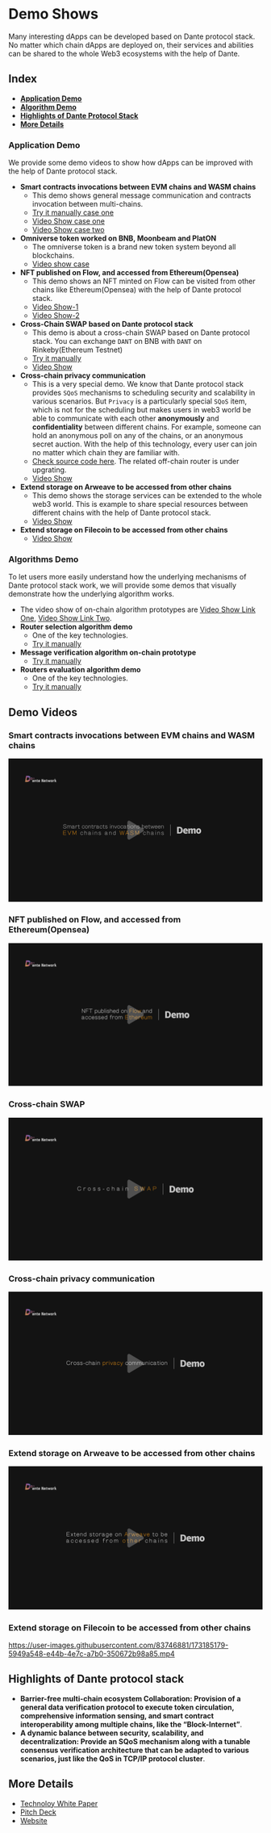 # Demo Shows

Many interesting dApps can be developed based on Dante protocol stack. No matter which chain dApps are deployed on, their services and abilities can be shared to the whole Web3 ecosystems with the help of Dante.

## Index
* **[Application Demo](#application-demo)**
* **[Algorithm Demo](#algorithms-demo)**
* **[Highlights of Dante Protocol Stack](#highlights-of-dante-protocol-stack)**
* **[More Details](#more-details)**

### Application Demo

We provide some demo videos to show how dApps can be improved with the help of Dante protocol stack.

* **Smart contracts invocations between EVM chains and WASM chains**
    * This demo shows general message communication and contracts invocation between multi-chains.
    * [Try it manually case one](https://github.com/dantenetwork/cross-chain-demo/tree/v0.2.0)
    * [Video Show case one](https://dante-network.oss-cn-hangzhou.aliyuncs.com/Prototype_Multichain_SmartContract_invocation%20.mp4)
    * [Video Show case two](#smart-contracts-invocations-between-evm-chains-and-wasm-chains)
* **Omniverse token worked on BNB, Moonbeam and PlatON**
    * The omniverse token is a brand new token system beyond all blockchains.
    * [Video show case](https://dante-network.oss-cn-hangzhou.aliyuncs.com/omniverse%20token%20show.mp4)
* **NFT published on Flow, and accessed from Ethereum(Opensea)**
    * This demo shows an NFT minted on Flow can be visited from other chains like Ethereum(Opensea) with the help of Dante protocol stack.
    * [Video Show-1](https://punstar.oss-cn-hangzhou.aliyuncs.com/PunStar%20Demo.mp4)
    * [Video Show-2](#nft-published-on-flow-and-accessed-from-ethereumopensea)
* **Cross-Chain SWAP based on Dante protocol stack**
    * This demo is about a cross-chain SWAP based on Dante protocol stack. You can exchange `DANT` on BNB with `DANT` on Rinkeby(Ethereum Testnet)
    * [Try it manually](https://demo-swap-theta.vercel.app/)
    * [Video Show](#cross-chain-swap)
* **Cross-chain privacy communication**
    * This is a very special demo. We know that Dante protocol stack provides `SQoS` mechanisms to scheduling security and scalability in various scenarios. But `Privacy` is a particularly special `SQoS` item, which is not for the scheduling but makes users in web3 world be able to communicate with each other **anonymously** and **confidentiality** between different chains. For example, someone can hold an anonymous poll on any of the chains, or an anonymous secret auction. With the help of this technology, every user can join no matter which chain they are familiar with.
    * [Check source code here](https://github.com/dantenetwork/Privacy-Cross-Chain-Demo/tree/main/Anonymous). The related off-chain router is under upgrating.
    * [Video Show](#cross-chain-privacy-communication)
* **Extend storage on Arweave to be accessed from other chains**
    * This demo shows the storage services can be extended to the whole web3 world. This is example to share special resources between different chains with the help of Dante protocol stack.
    * [Video Show](#extend-storage-on-arweave-to-be-accessed-from-other-chains)
* **Extend storage on Filecoin to be accessed from other chains**
    * [Video Show](#extend-storage-on-filecoin-to-be-accessed-from-other-chains)


### Algorithms Demo

To let users more easily understand how the underlying mechanisms of Dante protocol stack work, we will provide some demos that visually demonstrate how the underlying algorithm works.

* The video show of on-chain algorithm prototypes are [Video Show Link One](https://www.youtube.com/watch?v=N5Kjo1xW_X0), [Video Show Link Two](https://dante-network.oss-cn-hangzhou.aliyuncs.com/Algorithm%20prototypes_Selection_Verification_Evaluation.mp4).
* **Router selection algorithm demo**
    * One of the key technologies.
    * [Try it manually](https://github.com/dantenetwork/algoritm-prototype#router-selection)
* **Message verification algorithm on-chain prototype**
   * [Try it manually](https://github.com/dantenetwork/algoritm-prototype#message-verification)
* **Routers evaluation algorithm demo**
    * One of the key technologies.
    * [Try it manually](https://github.com/dantenetwork/Routers-Evaluation-Demo)

## Demo Videos
### Smart contracts invocations between EVM chains and WASM chains
[![Smart contracts invocations between EVM chains and WASM chains](https://github.com/dantenetwork/Demo-Show/blob/main/image/Smart%20contracts%20invocations%20between%20EVM%20chains%20and%20WASM%20chains.png)](https://dante-network.oss-cn-hangzhou.aliyuncs.com/basic%20functions.mp4)


### NFT published on Flow, and accessed from Ethereum(Opensea)
[![NFT published on Flow, and accessed from Ethereum(Opensea)](https://github.com/dantenetwork/Demo-Show/blob/main/image/NFT%20published%20on%20Flow%2C%20and%20accessed%20from%20Ethereum.png)](https://dante-network.oss-cn-hangzhou.aliyuncs.com/NFT%20on%20Flow%20extends%20to%20Opensea.mp4)


### Cross-chain SWAP
[![Cross-chain SWAP](https://github.com/dantenetwork/Demo-Show/blob/main/image/cross%20chain%20swap.jpg)](https://dante-network.oss-cn-hangzhou.aliyuncs.com/Dante%20Swap.mp4)

### Cross-chain privacy communication
[![Cross-chain privacy communication](https://github.com/dantenetwork/Demo-Show/blob/main/image/Cross-chain%20privacy%20communication.png)](https://dante-network.oss-cn-hangzhou.aliyuncs.com/Anonymous%20Demo.mp4)


### Extend storage on Arweave to be accessed from other chains
[![Extend storage on Arweave to be accessed from other chains](https://github.com/dantenetwork/Demo-Show/blob/main/image/Extend%20storage%20on%20Arweave%20to%20be%20accessed%20from%20other%20chains.png)](https://dante-network.oss-cn-hangzhou.aliyuncs.com/Special%20router%20serves%20for%20storage%20on%20Arweave.mp4)


### Extend storage on Filecoin to be accessed from other chains
https://user-images.githubusercontent.com/83746881/173185179-5949a548-e44b-4e7c-a7b0-350672b98a85.mp4


## Highlights of Dante protocol stack
* **Barrier-free multi-chain ecosystem Collaboration: Provision of a general data verification protocol to execute token circulation, comprehensive information sensing, and smart contract interoperability among multiple chains, like the “Block-Internet”**.
* **A dynamic balance between security, scalability, and decentralization: Provide an SQoS mechanism along with a tunable consensus verification architecture that can be adapted to various scenarios, just like the QoS in TCP/IP protocol cluster**.

## More Details
* [Technoloy White Paper](https://github.com/dantenetwork/Pitch-Deck/blob/main/Dante%20Network%EF%BC%9AThe%20_Internet%20protocol%20stack_%20of%20Web3.pdf)
* [Pitch Deck](https://github.com/dantenetwork/Pitch-Deck/blob/main/Dante%20Pitch%20Deck.pdf)
* [Website](https://www.dantechain.com/)
